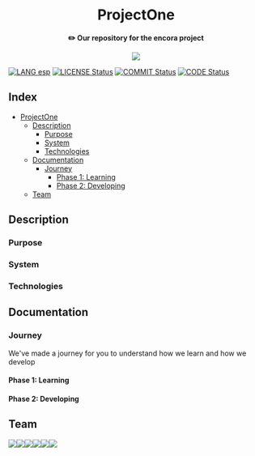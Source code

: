 <div align="center">
    <h1>ProjectOne</h1>
    <b>✏️ Our repository for the encora project</b>
</div>

<p align="center">
  <img src="https://github.com/OutatimeSoftware/ProjectOne/blob/main/Img/header.png">
</p>

<!-- Badges  -->

[![LANG esp](https://img.shields.io/badge/Leelo%20en-Espa%C3%B1ol-yellow?style=flat-square)](https://github.com/OutatimeSoftware/ProjectOne/blob/main/README_esp.md) [![LICENSE Status](https://img.shields.io/github/license/OutatimeSoftware/ProjectOne?style=flat-square)](https://github.com/OutatimeSoftware/ProjectOne/blob/main/LICENSE) [![COMMIT Status](https://img.shields.io/github/last-commit/OutatimeSoftware/ProjectOne?label=Last%20commit&style=flat-square)](https://github.com/OutatimeSoftware/ProjectOne/graphs/contributors) [![CODE Status](https://img.shields.io/github/languages/top/OutatimeSoftware/ProjectOne?style=flat-square)](#)


## Index

-   [ProjectOne](#)
    -   [Description](#description)
        -   [Purpose](#)
        -   [System](#)
        -   [Technologies](#)
    -   [Documentation](#documentation)
        -   [Journey](#Journey)
            -   [Phase 1: Learning](#)
            -   [Phase 2: Developing](#)
    -   [Team](#team)

## Description

### Purpose

### System

### Technologies

## Documentation

### Journey

We've made a journey for you to understand how we learn and how we develop

#### Phase 1: Learning

#### Phase 2: Developing

## Team


[![](https://sourcerer.io/fame/OutatimeSoftware/OutatimeSoftware/ProjectOne/images/0)](https://sourcerer.io/fame/OutatimeSoftware/OutatimeSoftware/ProjectOne/links/0)[![](https://sourcerer.io/fame/OutatimeSoftware/OutatimeSoftware/ProjectOne/images/1)](https://sourcerer.io/fame/OutatimeSoftware/OutatimeSoftware/ProjectOne/links/1)[![](https://sourcerer.io/fame/OutatimeSoftware/OutatimeSoftware/ProjectOne/images/2)](https://sourcerer.io/fame/OutatimeSoftware/OutatimeSoftware/ProjectOne/links/2)[![](https://sourcerer.io/fame/OutatimeSoftware/OutatimeSoftware/ProjectOne/images/3)](https://sourcerer.io/fame/OutatimeSoftware/OutatimeSoftware/ProjectOne/links/3)[![](https://sourcerer.io/fame/OutatimeSoftware/OutatimeSoftware/ProjectOne/images/4)](https://sourcerer.io/fame/OutatimeSoftware/OutatimeSoftware/ProjectOne/links/4)[![](https://sourcerer.io/fame/OutatimeSoftware/OutatimeSoftware/ProjectOne/images/5)](https://sourcerer.io/fame/OutatimeSoftware/OutatimeSoftware/ProjectOne/links/5)